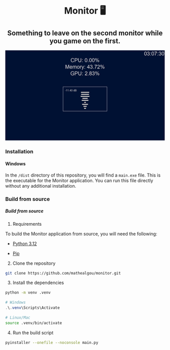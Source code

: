 <h1 style="text-align: center;">Monitor 🖥️</h1>

<h2 style="text-align: center;">
Something to leave on the second monitor while you game on the first.
</h2>

![Monitor](./doc/Screenshot.png)

### Installation

#### Windows

In the `/dist` directory of this repository, you will find a `main.exe` file. This is the executable for the Monitor application. You can run this file directly without any additional installation.

### Build from source

##### Build from source

1. Requirements

To build the Monitor application from source, you will need the following:

- [Python 3.12](https://www.python.org/downloads/)

- [Pip](https://pip.pypa.io/en/stable/installation/)

2. Clone the repository

```bash
git clone https://github.com/mathealgou/monitor.git
```

3. Install the dependencies

```bash
python -m venv .venv
```

```powershell
# Windows
.\.venv\Scripts\Activate
```

```bash
# Linux/Mac
source .venv/bin/activate
```

4. Run the build script

```bash
pyinstaller --onefile --noconsole main.py
```
